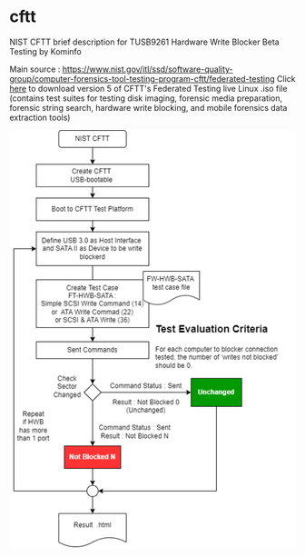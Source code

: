 # cftt
NIST CFTT brief description for TUSB9261 Hardware Write Blocker Beta Testing by Kominfo

Main source : https://www.nist.gov/itl/ssd/software-quality-group/computer-forensics-tool-testing-program-cftt/federated-testing
Click [here](https://s3.amazonaws.com/cftt.cfreds.nist.gov/cftt/cftt-federated-testing-version-5.iso) to download version 5 of CFTT's Federated Testing live Linux .iso file 
(contains test suites for testing disk imaging, forensic media preparation, forensic string search, hardware write blocking, and mobile forensics data extraction tools)

![Berikut ini flow pengetesan CFTT](cftt_flow.png) 


